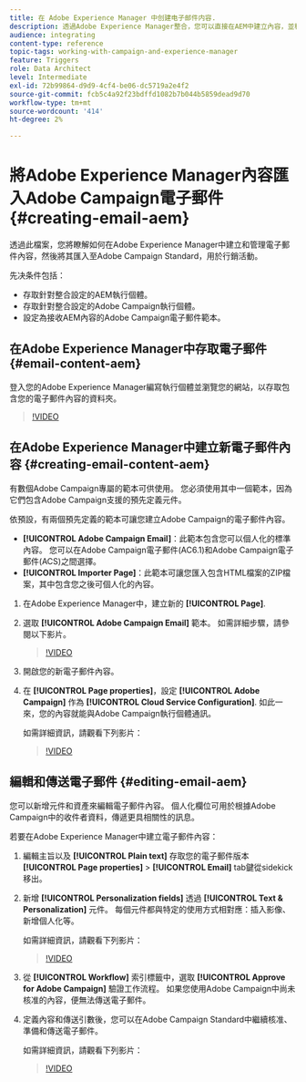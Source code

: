 ```yaml
---
title: 在 Adobe Experience Manager 中创建电子邮件内容.
description: 透過Adobe Experience Manager整合，您可以直接在AEM中建立內容，並稍後在Adobe Campaign中使用。
audience: integrating
content-type: reference
topic-tags: working-with-campaign-and-experience-manager
feature: Triggers
role: Data Architect
level: Intermediate
exl-id: 72b99864-d9d9-4cf4-be06-dc5719a2e4f2
source-git-commit: fcb5c4a92f23bdffd1082b7b044b5859dead9d70
workflow-type: tm+mt
source-wordcount: '414'
ht-degree: 2%

---
```


# 將Adobe Experience Manager內容匯入Adobe Campaign電子郵件 {#creating-email-aem}

透過此檔案，您將瞭解如何在Adobe Experience Manager中建立和管理電子郵件內容，然後將其匯入至Adobe Campaign Standard，用於行銷活動。

先决条件包括：

* 存取針對整合設定的AEM執行個體。
* 存取針對整合設定的Adobe Campaign執行個體。
* 設定為接收AEM內容的Adobe Campaign電子郵件範本。

## 在Adobe Experience Manager中存取電子郵件 {#email-content-aem}

登入您的Adobe Experience Manager編寫執行個體並瀏覽您的網站，以存取包含您的電子郵件內容的資料夾。

>[!VIDEO](https://video.tv.adobe.com/v/29996)

## 在Adobe Experience Manager中建立新電子郵件內容 {#creating-email-content-aem}

有數個Adobe Campaign專屬的範本可供使用。 您必須使用其中一個範本，因為它們包含Adobe Campaign支援的預先定義元件。

依預設，有兩個預先定義的範本可讓您建立Adobe Campaign的電子郵件內容。

* **[!UICONTROL Adobe Campaign Email]**：此範本包含您可以個人化的標準內容。 您可以在Adobe Campaign電子郵件(AC6.1)和Adobe Campaign電子郵件(ACS)之間選擇。
* **[!UICONTROL Importer Page]**：此範本可讓您匯入包含HTML檔案的ZIP檔案，其中包含您之後可個人化的內容。

1. 在Adobe Experience Manager中，建立新的 **[!UICONTROL Page]**.

1. 選取 **[!UICONTROL Adobe Campaign Email]** 範本。 如需詳細步驟，請參閱以下影片。
   >[!VIDEO](https://video.tv.adobe.com/v/29997)

1. 開啟您的新電子郵件內容。

1. 在 **[!UICONTROL Page properties]**，設定 **[!UICONTROL Adobe Campaign]** 作為 **[!UICONTROL Cloud Service Configuration]**. 如此一來，您的內容就能與Adobe Campaign執行個體通訊。

   如需詳細資訊，請觀看下列影片：

   >[!VIDEO](https://video.tv.adobe.com/v/29999)

## 編輯和傳送電子郵件 {#editing-email-aem}

您可以新增元件和資產來編輯電子郵件內容。 個人化欄位可用於根據Adobe Campaign中的收件者資料，傳遞更具相關性的訊息。

若要在Adobe Experience Manager中建立電子郵件內容：

1. 編輯主旨以及 **[!UICONTROL Plain text]** 存取您的電子郵件版本 **[!UICONTROL Page properties]** > **[!UICONTROL Email]** tab鍵從sidekick移出。

1. 新增 **[!UICONTROL Personalization fields]** 透過 **[!UICONTROL Text & Personalization]** 元件。 每個元件都與特定的使用方式相對應：插入影像、新增個人化等。

   如需詳細資訊，請觀看下列影片：
   >[!VIDEO](https://video.tv.adobe.com/v/29998)

1. 從 **[!UICONTROL Workflow]** 索引標籤中，選取 **[!UICONTROL Approve for Adobe Campaign]** 驗證工作流程。 如果您使用Adobe Campaign中尚未核准的內容，便無法傳送電子郵件。

1. 定義內容和傳送引數後，您可以在Adobe Campaign Standard中繼續核准、準備和傳送電子郵件。

   如需詳細資訊，請觀看下列影片：

   >[!VIDEO](https://video.tv.adobe.com/v/23721)
